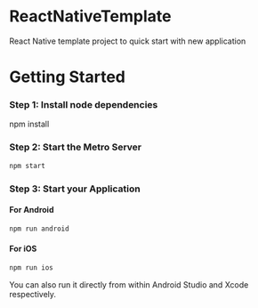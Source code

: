 # ReactNativeTemplate
React Native template project to quick start with new application

# Getting Started
### Step 1: Install node dependencies
npm install
### Step 2: Start the Metro Server
```bash
npm start
```
### Step 3: Start your Application
#### For Android
```bash
npm run android
```
#### For iOS
```bash
npm run ios
```
You can also run it directly from within Android Studio and Xcode respectively.

